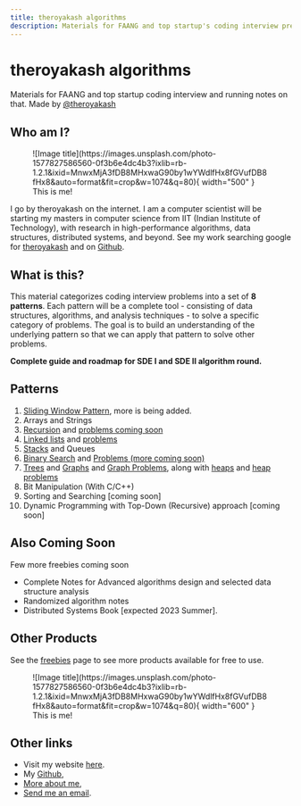```yaml
---
title: theroyakash algorithms
description: Materials for FAANG and top startup's coding interview preparation and running notes on that.
---
```


# theroyakash algorithms

Materials for FAANG and top startup coding interview and running notes on that. Made by [@theroyakash](https://www.theroyakash.com)

## Who am I?
<figure markdown>
  ![Image title](https://images.unsplash.com/photo-1577827586560-0f3b6e4dc4b3?ixlib=rb-1.2.1&ixid=MnwxMjA3fDB8MHxwaG90by1wYWdlfHx8fGVufDB8fHx8&auto=format&fit=crop&w=1074&q=80){ width="500" }
  <figcaption>This is me!</figcaption>
</figure>

I go by theroyakash on the internet. I am a computer scientist will be starting my masters in computer science from IIT (Indian Institute of Technology), with research in high-performance algorithms, data structures, distributed systems, and beyond. See my work searching google for [theroyakash](https://g.co/kgs/Yx9DpE) and on [Github](https://github.com/theroyakash).


## What is this?
This material categorizes coding interview problems into a set of **8 patterns**. Each pattern will be a complete tool - consisting of data structures, algorithms, and analysis techniques - to solve a specific category of problems. The goal is to build an understanding of the underlying pattern so that we can apply that pattern to solve other problems.

**Complete guide and roadmap for SDE I and SDE II algorithm round.**

## Patterns

1. [Sliding Window Pattern](https://algorithms.theroyakash.com/arrays/sliding-window/), more is being added.
2. Arrays and Strings
3. [Recursion](https://algorithms.theroyakash.com/recursion/intro/) and [problems coming soon](https://algorithms.theroyakash.com/recursion/problems/)
4. [Linked lists](https://algorithms.theroyakash.com/LinkedLists/stl-usage/) and [problems](https://algorithms.theroyakash.com/LinkedLists/problems/)
5. [Stacks](https://algorithms.theroyakash.com/stacks/usage/) and Queues
6. [Binary Search](https://algorithms.theroyakash.com/bss/) and [Problems (more coming soon)](https://algorithms.theroyakash.com/otherbinarysearch-problems/)
7. [Trees](https://algorithms.theroyakash.com/trees/implementation/) and [Graphs](https://algorithms.theroyakash.com/graph/usage/) and [Graph Problems](https://algorithms.theroyakash.com/graph/problems/), along with [heaps](https://algorithms.theroyakash.com/heaps/heap-pq/) and [heap problems](https://algorithms.theroyakash.com/heaps/problems/)
8. Bit Manipulation (With C/C++)
9. Sorting and Searching [coming soon]
10. Dynamic Programming with Top-Down (Recursive) approach [coming soon]

## Also Coming Soon

Few more freebies coming soon

- Complete Notes for Advanced algorithms design and selected data structure analysis
- Randomized algorithm notes
- Distributed Systems Book [expected 2023 Summer].

## Other Products
See the [freebies](https://algorithms.theroyakash.com/freebies/) page to see more products available for free to use.

<figure markdown>
  ![Image title](https://images.unsplash.com/photo-1577827586560-0f3b6e4dc4b3?ixlib=rb-1.2.1&ixid=MnwxMjA3fDB8MHxwaG90by1wYWdlfHx8fGVufDB8fHx8&auto=format&fit=crop&w=1074&q=80){ width="600" }
  <figcaption>This is me!</figcaption>
</figure>

## **Other links**
- Visit my website [here](https://theroyakash.com/).
- My [Github](https://github.com/theroyakash),
- [More about me](https://theroyakash.com/about/),
- [Send me an email](mailto:hey@theroyakash.com).